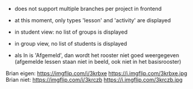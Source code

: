 - does not support multiple branches per project in frontend

- at this moment, only types 'lesson' and 'activity' are displayed

- in student view: no list of groups is displayed

- in group view, no list of students is displayed

- als ln is 'Afgemeld', dan wordt het rooster niet goed weergegeven (afgemelde lessen staan niet in beeld, ook niet in het basisrooster)

Brian eigen: https://imgflip.com/i/3krbxe https://i.imgflip.com/3krbxe.jpg
Brian niet: https://imgflip.com/i/3krczb https://i.imgflip.com/3krczb.jpg

